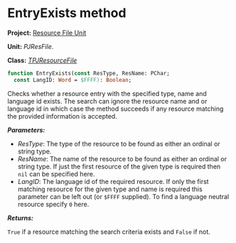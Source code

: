 # EntryExists method #

**Project:** [Resource File Unit](ResFileUnit.md)

**Unit:** _PJResFile_.

**Class:** _[TPJResourceFile](TPJResourceFile.md)_

```pascal
function EntryExists(const ResType, ResName: PChar;
  const LangID: Word = $FFFF): Boolean;
```

Checks whether a resource entry with the specified type, name and language id exists. The search can ignore the resource name and or language id in which case the method succeeds if any resource matching the provided information is accepted.

**_Parameters:_**

  * _ResType_: The type of the resource to be found as either an ordinal or string type.
  * _ResName_: The name of the resource to be found as either an ordinal or string type. If just the first resource of the given type is required then `nil` can be specified here.
  * _LangID_: The language id of the required resource. If only the first matching resource for the given type and name is required this parameter can be left out (or `$FFFF` supplied). To find a language neutral resource specify `0` here.

**_Returns:_**

`True` if a resource matching the search criteria exists and `False` if not.